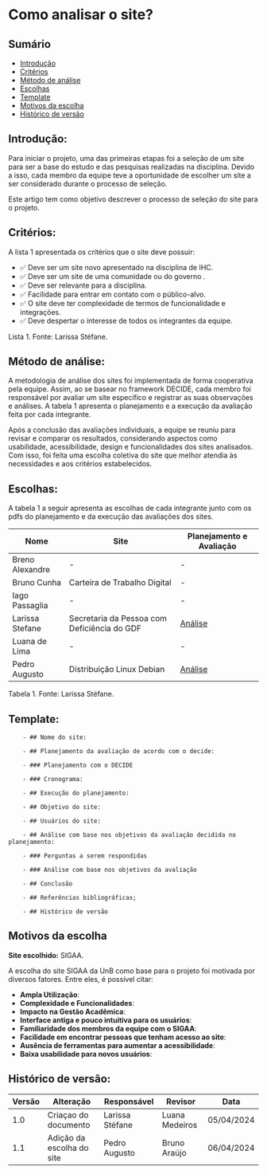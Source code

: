 # Como analisar o site?

## Sumário
* [Introdução](#Introdução)
* [Critérios](#Critérios)
* [Método de análise](#Método-de-análise)
* [Escolhas](#Escolhas)
* [Template](#Template)
* [Motivos da escolha](#Motivos-da-escolha)
* [Histórico de versão](#Histórico-de-versão)

## Introdução:
Para iniciar o projeto, uma das primeiras etapas foi a seleção de um site para ser a base do estudo e das pesquisas realizadas na disciplina. Devido a isso, cada membro da equipe teve a oportunidade de escolher um site a ser considerado durante o processo de seleção.

 Este artigo tem como objetivo descrever o processo de seleção do site para o projeto.

## Critérios:
A lista 1 apresentada os critérios que o site deve possuir:
- ✅ Deve ser um site novo apresentado na disciplina de IHC.
- ✅ Deve ser um site de uma comunidade ou do governo .
- ✅ Deve ser relevante para a disciplina.
- ✅ Facilidade para entrar em contato com o público-alvo.
- ✅ O site deve ter complexidade de termos de funcionalidade e integrações.
- ✅ Deve despertar o interesse de todos os integrantes da equipe.

Lista 1. Fonte: Larissa Stéfane.

## Método de análise:
A metodologia de análise dos sites foi implementada de forma cooperativa pela equipe. Assim, ao se basear no framework DECIDE, cada membro foi responsável por avaliar um site específico e registrar as suas observações e análises. A tabela 1 apresenta o planejamento e a execução da avaliação feita por cada integrante.

Após a conclusão das avaliações individuais, a equipe se reuniu para revisar e comparar os resultados, considerando aspectos como usabilidade, acessibilidade, design e funcionalidades dos sites analisados. Com isso, foi feita uma escolha coletiva do site que melhor atendia às necessidades e aos critérios estabelecidos.

## Escolhas:

A tabela 1 a seguir apresenta as escolhas de cada integrante junto com os pdfs do planejamento e da
execução das avaliações dos sites.

| Nome | Site | Planejamento e Avaliação |
| - | - | - | 
| Breno Alexandre | - | -| 
| Bruno Cunha | Carteira de Trabalho Digital | -| 
| Iago Passaglia |  - | -| 
| Larissa Stefane | Secretaria da Pessoa com Deficiência do GDF | [Análise](planejamento/SitesAvaliados/Site_Secretaria_PND_GDF.md) |
| Luana de Lima | - | - |
| Pedro Augusto | Distribuição Linux Debian | [Análise](Site_Debian.md) | 

Tabela 1. Fonte: Larissa Stéfane.



## Template:

		- ## Nome do site:

		- ## Planejamento da avaliação de acordo com o decide:

		- ### Planejamento com o DECIDE

		- ### Cronograma:

		- ## Execução do planejamento:

		- ## Objetivo do site:

		- ## Usuários do site:

		- ## Análise com base nos objetivos da avaliação decidida no planejamento:

		- ### Perguntas a serem respondidas

		- ### Análise com base nos objetivos da avaliação

		- ## Conclusão

		- ## Referências bibliográficas;
	
		- ## Histórico de versão





## Motivos da escolha

**Site escolhido:** SIGAA.

A escolha do site SIGAA da UnB como base para o projeto foi motivada por diversos fatores. Entre eles, é possível citar:
- **Ampla Utilização**:
- **Complexidade e Funcionalidades**:
- **Impacto na Gestão Acadêmica**:
- **Interface antiga e pouco intuitiva para os usuários**: 
- **Familiaridade dos membros da equipe com o SIGAA**: 
- **Facilidade em encontrar pessoas que tenham acesso ao site**: 
- **Ausência de ferramentas para aumentar a acessibilidade**: 
- **Baixa usabilidade para novos usuários**: 

## Histórico de versão:

| Versão | Alteração | Responsável | Revisor | Data |
| - | - | - | - | - |
| 1.0 | Criaçao do documento | Larissa Stéfane | Luana Medeiros |  05/04/2024 |
| 1.1 | Adição da escolha do site | Pedro Augusto | Bruno Araújo |  06/04/2024 |
